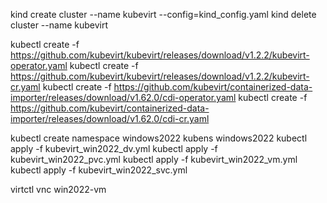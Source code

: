 kind create cluster --name kubevirt --config=kind_config.yaml
kind delete cluster --name kubevirt


kubectl create -f https://github.com/kubevirt/kubevirt/releases/download/v1.2.2/kubevirt-operator.yaml
kubectl create -f https://github.com/kubevirt/kubevirt/releases/download/v1.2.2/kubevirt-cr.yaml
kubectl create -f https://github.com/kubevirt/containerized-data-importer/releases/download/v1.62.0/cdi-operator.yaml
kubectl create -f https://github.com/kubevirt/containerized-data-importer/releases/download/v1.62.0/cdi-cr.yaml

kubectl create namespace windows2022
kubens windows2022
kubectl apply  -f kubevirt_win2022_dv.yml
kubectl apply  -f kubevirt_win2022_pvc.yml
kubectl apply  -f kubevirt_win2022_vm.yml
kubectl apply  -f kubevirt_win2022_svc.yml

virtctl vnc win2022-vm